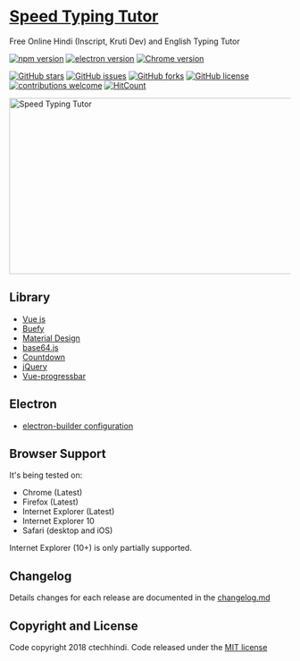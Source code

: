 # [Speed Typing Tutor](https://speedtyping.netlify.com/#/)

Free Online Hindi (Inscript, Kruti Dev) and English Typing Tutor

[![npm version](https://img.shields.io/badge/npm-5.6.0-blue.svg)](https://github.com/ctechhindi/Speed-Typing-Tutor)
[![electron version](https://img.shields.io/badge/electron-4.0.0-blue.svg)](https://electronjs.org)
[![Chrome version](https://img.shields.io/badge/chrome-69.0-blue.svg)](https://www.google.com/chrome)

[![GitHub stars](https://img.shields.io/github/stars/ctechhindi/Speed-Typing-Tutor.svg?style=flat-square)](https://github.com/ctechhindi/Speed-Typing-Tutor/stargazers)
[![GitHub issues](https://img.shields.io/github/issues/ctechhindi/Speed-Typing-Tutor.svg?style=flat-square)](https://github.com/ctechhindi/Speed-Typing-Tutor/issues)
[![GitHub forks](https://img.shields.io/github/forks/ctechhindi/Speed-Typing-Tutor.svg?style=flat-square)](https://github.com/ctechhindi/Speed-Typing-Tutor/network)
[![GitHub license](https://img.shields.io/github/license/mashape/apistatus.svg?style=flat-square)](https://github.com/ctechhindi/Speed-Typing-Tutor)
[![contributions welcome](https://img.shields.io/badge/contributions-welcome-brightgreen.svg?style=flat)](https://github.com/ctechhindi/Speed-Typing-Tutor/issues)
[![HitCount](http://hits.dwyl.io/ctechhindi/Speed-Typing-Tutor.svg)](http://hits.dwyl.io/ctechhindi/Speed-Typing-Tutor)

<a href="https://speedtyping.netlify.com/#/"><img src="https://raw.githubusercontent.com/ctechhindi/Speed-Typing-Tutor/master/docs/images/speed-typing-tutor.png" alt="Speed Typing Tutor" style="max-width:100%;" width="600" height="315"></a>

## Library

- [Vue js](https://vuejs.org)
- [Buefy](https://buefy.github.io/)
- [Material Design](https://github.com/Templarian/MaterialDesign)
- [base64.js](https://github.com/dankogai/js-base64)
- [Countdown](https://github.com/xkeshi/vue-countdown)
- [jQuery](https://www.npmjs.com/package/jquery)
- [Vue-progressbar](http://hilongjw.github.io/vue-progressbar/index.html) 

## Electron

- [electron-builder configuration](https://www.electron.build/configuration/configuration)


## Browser Support

It's being tested on:

- Chrome (Latest)
- Firefox (Latest)
- Internet Explorer (Latest)
- Internet Explorer 10
- Safari (desktop and iOS)

Internet Explorer (10+) is only partially supported.

## Changelog

Details changes for each release are documented in the [changelog.md](changelog.md)

## Copyright and License

Code copyright 2018 ctechhindi. Code released under the [MIT license](http://www.opensource.org/licenses/MIT)